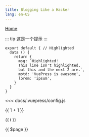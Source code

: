 ```yaml
---
title: Blogging Like a Hacker
lang: en-US
---
```


[Home](/bar/)

::: tip
这是一个提示
:::


``` js{1,4,6-7}
export default { // Highlighted
  data () {
    return {
      msg: `Highlighted!
      This line isn't highlighted,
      but this and the next 2 are.`,
      motd: 'VuePress is awesome',
      lorem: 'ipsum',
    }
  }
}
```


<<< docs/.vuepress/config.js


{{ 1 + 1 }}

<span v-for="i in 3">{{ i }} </span>


{{ $page }}
